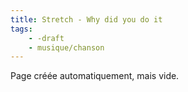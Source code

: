 ```yaml
---
title: Stretch - Why did you do it
tags:
    - -draft
    - musique/chanson
---
```


Page créée automatiquement, mais vide.
